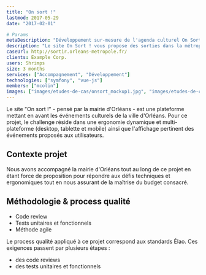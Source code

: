 ```yaml
---
title: "On sort !"
lastmod: 2017-05-29
date: "2017-02-01"

# Params
metaDescription: "Développement sur-mesure de l'agenda culturel On Sort. Technologies : Vue.js, PHP, framework Symfony."
description: "Le site On Sort ! vous propose des sorties dans la métropole orléanaise. Son fonctionnement collaboratif permet aux organisateurs de suggérer leurs événements en quelques clics."
caseUrl: http://sortir.orleans-metropole.fr/
clients: Example Corp.
users: Shrimps
size: 3 months
services: ["Accompagnement", "Développement"]
technologies: ["symfony", "vue-js"]
members: ["mcolin"]
images: ["images/etudes-de-cas/onsort_mockup1.jpg", "images/etudes-de-cas/onsort_mockup2.jpg", "images/etudes-de-cas/onsort_mockup3.jpg"]
---
```


Le site "On sort !" - pensé par la mairie d'Orléans - est une plateforme mettant en avant les événements culturels de la ville d'Orléans. Pour ce projet, le challenge réside dans une ergonomie dynamique et multi-plateforme (desktop, tablette et mobile) ainsi que l'affichage pertinent des événements proposés aux utilisateurs.

## Contexte projet</h2>

Nous avons accompagné la mairie d'Orléans tout au long de ce projet en étant force de proposition pour répondre aux défis techniques et ergonomiques tout en nous assurant de la maîtrise du budget consacré.

## Méthodologie & process qualité</h2>

* Code review
* Tests unitaires et fonctionnels
* Méthode agile
  
Le process qualité appliqué à ce projet correspond aux standards Élao. Ces exigences passent par plusieurs étapes :

* des code reviews
* des tests unitaires et fonctionnels
